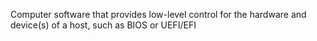 Computer software that provides low-level control for the hardware and device(s) of a host, such as BIOS or UEFI/EFI
